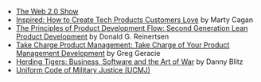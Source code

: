 - [The Web 2.0 Show](http://web20show.com/)
- [Inspired: How to Create Tech Products Customers Love](https://www.amazon.com/gp/product/1119387507) by Marty Cagan
- [The Principles of Product Development Flow: Second Generation Lean Product Development](https://www.amazon.com/dp/B007TKU0O0) by Donald G. Reinertsen
- [Take Charge Product Management: Take Charge of Your Product Management Development](https://www.amazon.com/dp/B004SBPGPG) by Greg Geracie
- [Herding Tigers: Business, Software and the Art of War](https://www.amazon.com/dp/B002NPBS8S) by Danny Blitz
- [Uniform Code of Military Justice (UCMJ)](https://en.wikipedia.org/wiki/Uniform_Code_of_Military_Justice)
